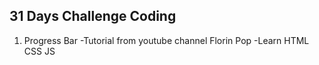 31 Days Challenge Coding
-----------------------------
1. Progress Bar
-Tutorial from youtube channel Florin Pop
-Learn HTML CSS JS 